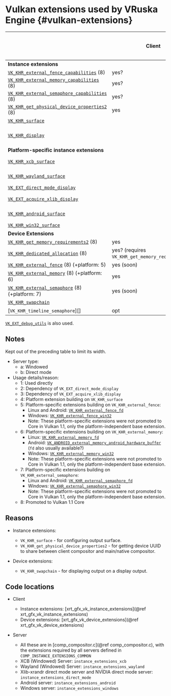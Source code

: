 # Vulkan extensions used by VRuska Engine {#vulkan-extensions}

<!--
Copyright 2020, Collabora, Ltd. and the VRuska Engine contributors
SPDX-License-Identifier: BSL-1.0
-->

<!--
adjacent vertical lines: for column spans. Aligning final vertical line
with last column's closing bar, to keep the text looking close to the rendered
version.

Using manual "footnotes" to keep table somewhat narrow.

Do not reflow this table!

Edit with word-wrap disabled and with a multiple-cursor capable editor to
minimize frustration.

-->

|                                                    | Client | XCB server (a) | Wayland server (a) | Xlib-xrandr server (b) | NVIDIA xrandr server (b) | Android server | Windows server |
| ---------------------------------------------------|--------|----------------|--------------------|------------------------|--------------------------|----------------|----------------|
| **Instance extensions**                                                                                                                                                          ||||||||
| [`VK_KHR_external_fence_capabilities`][] (8)       | yes?                                                                                                                         |||||||
| [`VK_KHR_external_memory_capabilities`][] (8)      | yes?                                                                                                                         |||||||
| [`VK_KHR_external_semaphore_capabilities`][] (8)   | yes?                                                                                                                         |||||||
| [`VK_KHR_get_physical_device_properties2`][] (8)   | yes                                                                                                                          |||||||
| [`VK_KHR_surface`][]                               |        | yes                                                                                                                  ||||||
| [`VK_KHR_display`][]                               |        |                |                    | yes (2) (requires `VK_KHR_surface`)              ||                |                |
| **Platform-specific instance extensions**                                                                                                                                        ||||||||
| [`VK_KHR_xcb_surface`][]                           |        | yes (1, 4)     |                    |                        |                          |                |                |
| [`VK_KHR_wayland_surface`][]                       |        |                | yes (1, 4)         |                        |                          |                |                |
| [`VK_EXT_direct_mode_display`][]                   |        |                |                    | yes (1)                | yes (2)                  |                |                |
| [`VK_EXT_acquire_xlib_display`][]                  |        |                |                    | yes (1) (in shared code)                         ||                |                |
| [`VK_KHR_android_surface`][]                       |        |                |                    |                        |                          | yes (1, 4)     |                |
| [`VK_KHR_win32_surface`][]                         |        |                |                    |                        |                          |                | yes (1, 4)     |
| **Device Extensions**                                                                                                                                                            ||||||||
| [`VK_KHR_get_memory_requirements2`][] (8)          | yes                                                                                                                          |||||||
| [`VK_KHR_dedicated_allocation`][] (8)              | yes? (requires `VK_KHR_get_memory_requirements2`)                                                                            |||||||
| [`VK_KHR_external_fence`][] (8) (+platform: 5)     | yes (soon)                                                                                                                   |||||||
| [`VK_KHR_external_memory`][] (8) (+platform: 6)    | yes                                                                                                                          |||||||
| [`VK_KHR_external_semaphore`][] (8) (+platform: 7) | yes (soon)                                                                                                                   |||||||
| [`VK_KHR_swapchain`][]                             |        | yes                                                                                                                  ||||||
| [`VK_KHR_timeline_semaphore`][]                    | opt    | opt            | opt                | opt                    | opt                      | opt            | opt            |

[`VK_EXT_debug_utils`][] is also used.

## Notes

Kept out of the preceding table to limit its width.

* Server type:
  * a: Windowed
  * b: Direct mode
* Usage details/reason:
  * 1: Used directly
  * 2: Dependency of `VK_EXT_direct_mode_display`
  * 3: Dependency of `VK_EXT_acquire_xlib_display`
  * 4: Platform extension building on `VK_KHR_surface`
  * 5: Platform-specific extensions building on `VK_KHR_external_fence`:
    * Linux and Android: [`VK_KHR_external_fence_fd`][]
    * Windows: [`VK_KHR_external_fence_win32`][]
    * Note: These platform-specific extensions were not promoted to Core in
      Vulkan 1.1, only the platform-independent base extension.
  * 6: Platform-specific extensions building on `VK_KHR_external_memory`:
    * Linux: [`VK_KHR_external_memory_fd`][]
    * Android: [`VK_ANDROID_external_memory_android_hardware_buffer`][] (`fd`
      also usually available?)
    * Windows: [`VK_KHR_external_memory_win32`][]
    * Note: These platform-specific extensions were not promoted to Core in
      Vulkan 1.1, only the platform-independent base extension.
  * 7: Platform-specific extensions building on `VK_KHR_external_semaphore`:
    * Linux and Android: [`VK_KHR_external_semaphore_fd`][]
    * Windows: [`VK_KHR_external_semaphore_win32`][]
    * Note: These platform-specific extensions were not promoted to Core in
      Vulkan 1.1, only the platform-independent base extension.
  * 8: Promoted to Vulkan 1.1 Core

<!-- links to the extension references, out of line to keep the table source readable -->
<!-- They don't show up like this in the formatted document. -->

[`VK_KHR_external_fence_capabilities`]: https://khronos.org/registry/vulkan/specs/1.2-extensions/man/html/VK_KHR_external_fence_capabilities.html
[`VK_KHR_external_memory_capabilities`]: https://khronos.org/registry/vulkan/specs/1.2-extensions/man/html/VK_KHR_external_memory_capabilities.html
[`VK_KHR_external_semaphore_capabilities`]: https://khronos.org/registry/vulkan/specs/1.2-extensions/man/html/VK_KHR_external_semaphore_capabilities.html
[`VK_KHR_get_physical_device_properties2`]: https://khronos.org/registry/vulkan/specs/1.2-extensions/man/html/VK_KHR_get_physical_device_properties2.html
[`VK_KHR_surface`]: https://khronos.org/registry/vulkan/specs/1.2-extensions/man/html/VK_KHR_surface.html
[`VK_KHR_display`]: https://khronos.org/registry/vulkan/specs/1.2-extensions/man/html/VK_KHR_display.html
[`VK_KHR_xcb_surface`]: https://khronos.org/registry/vulkan/specs/1.2-extensions/man/html/VK_KHR_xcb_surface.html
[`VK_KHR_wayland_surface`]: https://khronos.org/registry/vulkan/specs/1.2-extensions/man/html/VK_KHR_wayland_surface.html
[`VK_EXT_debug_utils`]: https://registry.khronos.org/vulkan/specs/1.3-extensions/man/html/VK_EXT_debug_utils.html
[`VK_EXT_direct_mode_display`]: https://khronos.org/registry/vulkan/specs/1.2-extensions/man/html/VK_EXT_direct_mode_display.html
[`VK_EXT_acquire_xlib_display`]: https://khronos.org/registry/vulkan/specs/1.2-extensions/man/html/VK_EXT_acquire_xlib_display.html
[`VK_KHR_android_surface`]: https://khronos.org/registry/vulkan/specs/1.2-extensions/man/html/VK_KHR_android_surface.html
[`VK_KHR_win32_surface`]: https://khronos.org/registry/vulkan/specs/1.2-extensions/man/html/VK_KHR_win32_surface.html
[`VK_KHR_dedicated_allocation`]: https://khronos.org/registry/vulkan/specs/1.2-extensions/man/html/VK_KHR_dedicated_allocation.html
[`VK_KHR_external_fence`]: https://khronos.org/registry/vulkan/specs/1.2-extensions/man/html/VK_KHR_external_fence.html
[`VK_KHR_external_memory`]: https://khronos.org/registry/vulkan/specs/1.2-extensions/man/html/VK_KHR_external_memory.html
[`VK_KHR_external_semaphore`]: https://khronos.org/registry/vulkan/specs/1.2-extensions/man/html/VK_KHR_external_semaphore.html
[`VK_KHR_get_memory_requirements2`]: https://khronos.org/registry/vulkan/specs/1.2-extensions/man/html/VK_KHR_get_memory_requirements2.html
[`VK_KHR_swapchain`]: https://khronos.org/registry/vulkan/specs/1.2-extensions/man/html/VK_KHR_swapchain.html
[`VK_KHR_external_fence_fd`]: https://khronos.org/registry/vulkan/specs/1.2-extensions/man/html/VK_KHR_external_fence_fd.html
[`VK_KHR_external_fence_win32`]: https://khronos.org/registry/vulkan/specs/1.2-extensions/man/html/VK_KHR_external_fence_win32.html
[`VK_KHR_external_memory_fd`]: https://khronos.org/registry/vulkan/specs/1.2-extensions/man/html/VK_KHR_external_memory_fd.html
[`VK_ANDROID_external_memory_android_hardware_buffer`]: https://khronos.org/registry/vulkan/specs/1.2-extensions/man/html/VK_ANDROID_external_memory_android_hardware_buffer.html
[`VK_KHR_external_memory_win32`]: https://khronos.org/registry/vulkan/specs/1.2-extensions/man/html/VK_KHR_external_memory_win32.html
[`VK_KHR_external_semaphore_fd`]: https://khronos.org/registry/vulkan/specs/1.2-extensions/man/html/VK_KHR_external_semaphore_fd.html
[`VK_KHR_external_semaphore_win32`]: https://khronos.org/registry/vulkan/specs/1.2-extensions/man/html/VK_KHR_external_semaphore_win32.html

## Reasons

* Instance extensions:
  * `VK_KHR_surface` - for configuring output surface.
  * `VK_KHR_get_physical_device_properties2` - for getting device UUID to share
    between client compositor and main/native compositor.

* Device extensions:
  * `VK_KHR_swapchain` - for displaying output on a display output.

## Code locations

* Client
  * Instance extensions:
    [xrt_gfx_vk_instance_extensions](@ref xrt_gfx_vk_instance_extensions)
  * Device extensions:
    [xrt_gfx_vk_device_extensions](@ref xrt_gfx_vk_device_extensions)

* Server
  * All these are in [comp_compositor.c](@ref comp_compositor.c), with the
    extensions required by all servers defined in
    `COMP_INSTANCE_EXTENSIONS_COMMON`
  * XCB (Windowed) Server: `instance_extensions_xcb`
  * Wayland (Windowed) Server: `instance_extensions_wayland`
  * Xlib-xrandr direct mode server and NVIDIA direct mode server:
    `instance_extensions_direct_mode`
  * Android server: `instance_extensions_android`
  * Windows server: `instance_extensions_windows`
